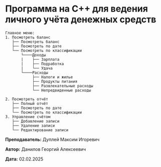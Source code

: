 # Программа на С++ для ведения личного учёта денежных средств

```
Главное меню:
1. Посмотреть баланс
   ├── Посмотреть баланс
   ├── Посмотреть по дате
   └── Посмотреть по классификации
       └────Доходы
       |    ├── Зарплата
       |    ├── Подработка
       |    └── Удача      
       └────Расходы
            ├── Налоги и жилье
            ├── Продукты питания
            ├── Развлекательные расходы
            └── Непредвиденные расходы  
                
2. Посмотреть отчёт
   ├── Полный отчёт
   ├── Посмотреть по дате
   └── Посмотреть по классификации
3. Управление счётом
   ├── Добавление записи
   ├── Удаление записи
   └── Редактирование записи
```

**Преподаватель:** Дуплей Максим Игоревич

**Автор:** Данилов Георгий Алексеевич

**Дата:** 02.02.2025
